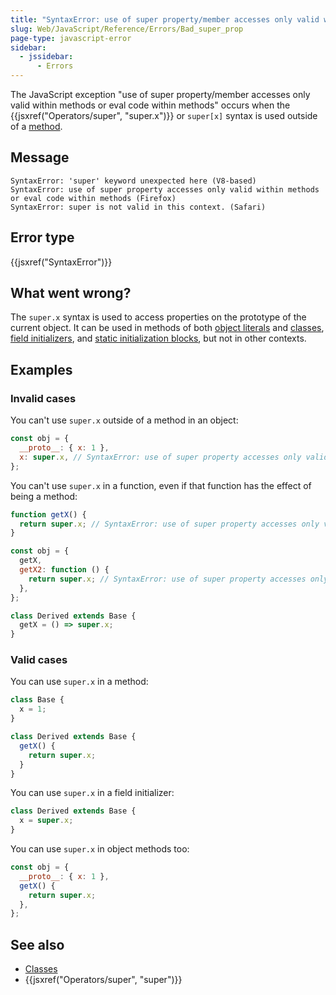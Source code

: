 ```yaml
---
title: "SyntaxError: use of super property/member accesses only valid within methods or eval code within methods"
slug: Web/JavaScript/Reference/Errors/Bad_super_prop
page-type: javascript-error
sidebar:
  - jssidebar:
      - Errors
---
```


The JavaScript exception "use of super property/member accesses only valid within methods or eval code within methods" occurs when the {{jsxref("Operators/super", "super.x")}} or `super[x]` syntax is used outside of a [method](/en-US/docs/Web/JavaScript/Reference/Functions/Method_definitions).

## Message

```plain
SyntaxError: 'super' keyword unexpected here (V8-based)
SyntaxError: use of super property accesses only valid within methods or eval code within methods (Firefox)
SyntaxError: super is not valid in this context. (Safari)
```

## Error type

{{jsxref("SyntaxError")}}

## What went wrong?

The `super.x` syntax is used to access properties on the prototype of the current object. It can be used in methods of both [object literals](/en-US/docs/Web/JavaScript/Reference/Operators/Object_initializer) and [classes](/en-US/docs/Web/JavaScript/Reference/Classes), [field initializers](/en-US/docs/Web/JavaScript/Reference/Classes/Public_class_fields), and [static initialization blocks](/en-US/docs/Web/JavaScript/Reference/Classes/Static_initialization_blocks), but not in other contexts.

## Examples

### Invalid cases

You can't use `super.x` outside of a method in an object:

```js example-bad
const obj = {
  __proto__: { x: 1 },
  x: super.x, // SyntaxError: use of super property accesses only valid within methods or eval code within methods
};
```

You can't use `super.x` in a function, even if that function has the effect of being a method:

```js example-bad
function getX() {
  return super.x; // SyntaxError: use of super property accesses only valid within methods or eval code within methods
}

const obj = {
  getX,
  getX2: function () {
    return super.x; // SyntaxError: use of super property accesses only valid within methods or eval code within methods
  },
};

class Derived extends Base {
  getX = () => super.x;
}
```

### Valid cases

You can use `super.x` in a method:

```js example-good
class Base {
  x = 1;
}

class Derived extends Base {
  getX() {
    return super.x;
  }
}
```

You can use `super.x` in a field initializer:

```js example-good
class Derived extends Base {
  x = super.x;
}
```

You can use `super.x` in object methods too:

```js example-good
const obj = {
  __proto__: { x: 1 },
  getX() {
    return super.x;
  },
};
```

## See also

- [Classes](/en-US/docs/Web/JavaScript/Reference/Classes)
- {{jsxref("Operators/super", "super")}}
